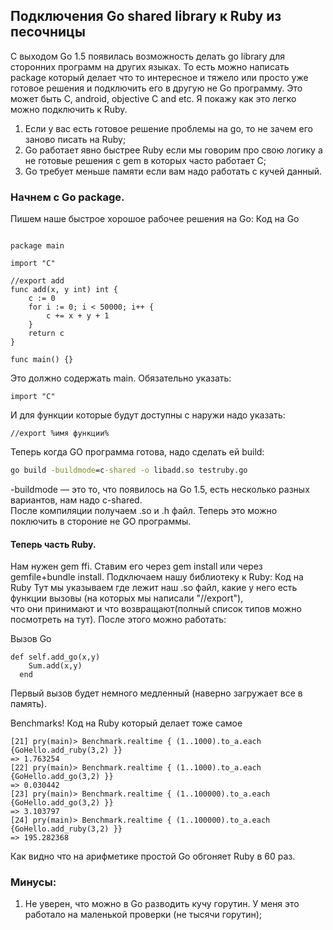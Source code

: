 ## Подключения Go shared library к Ruby из песочницы

С выходом Go 1.5 появилась возможность делать go library для сторонних программ на других языках. То есть можно написать package который делает что то интересное и тяжело или просто уже готовое решения и подключить его в другую не Go программу. Это может быть C, android, objective C and etc. Я покажу как это легко можно подключить к Ruby.


1. Если у вас есть готовое решение проблемы на go, то не зачем его заново писать на Ruby;    
2. Go работает явно быстрее Ruby если мы говорим про свою логику а не готовые решения с gem в которых часто работает C;    
3. Go требует меньше памяти если вам надо работать с кучей данный.   

### Начнем с Go package.

Пишем наше быстрое хорошое рабочее решения на Go:
Код на Go

```golang

package main

import "C"

//export add
func add(x, y int) int {
	c := 0
	for i := 0; i < 50000; i++ {
		c += x + y + 1
	}
	return c
}

func main() {}
```


Это должно содержать main. Обязательно указать: 

```
import "C"
```

И для функции которые будут доступны с наружи надо указать:

```
//export %имя функции%
```

Теперь когда GO программа готова, надо сделать ей build:

```bat
go build -buildmode=c-shared -o libadd.so testruby.go
```

-buildmode — это то, что появилось на Go 1.5, есть несколько разных вариантов, нам надо c-shared.    
После компиляции получаем .so и .h файл. Теперь это можно поключить в стороние не GO программы.   

#### Теперь часть Ruby.

Нам нужен gem ffi. Ставим его через gem install или через gemfile+bundle install. Подключаем нашу библиотеку к Ruby:
Код на Ruby
Тут мы указываем где лежит наш .so файл, какие у него есть функции вызовы (на которых мы написали "//export"),    
что они принимают и что возвращают(полный список типов можно посмотреть на тут). После этого можно работать:   

Вызов Go

```
def self.add_go(x,y)
    Sum.add(x,y)
  end
```


Первый вызов будет немного медленный (наверно загружает все в память).

Benchmarks!
Код на Ruby который делает тоже самое
```
[21] pry(main)> Benchmark.realtime { (1..1000).to_a.each {GoHello.add_ruby(3,2) }}
=> 1.763254
[22] pry(main)> Benchmark.realtime { (1..1000).to_a.each {GoHello.add_go(3,2) }}
=> 0.030442
[23] pry(main)> Benchmark.realtime { (1..100000).to_a.each {GoHello.add_go(3,2) }}
=> 3.103797
[24] pry(main)> Benchmark.realtime { (1..100000).to_a.each {GoHello.add_ruby(3,2) }}
=> 195.282368
```

Как видно что на арифметике простой Go обгоняет Ruby в 60 раз.

### Минусы:
1. Не уверен, что можно в Go разводить кучу горутин. У меня это работало на маленькой проверки (не тысячи горутин);
